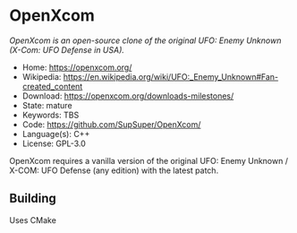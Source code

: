 # OpenXcom

_OpenXcom is an open-source clone of the original UFO: Enemy Unknown (X-Com: UFO Defense in USA)._

- Home: https://openxcom.org/
- Wikipedia: <https://en.wikipedia.org/wiki/UFO:_Enemy_Unknown#Fan-created_content>
- Download: https://openxcom.org/downloads-milestones/
- State: mature
- Keywords: TBS 
- Code: https://github.com/SupSuper/OpenXcom/
- Language(s): C++
- License: GPL-3.0

OpenXcom requires a vanilla version of the original UFO: Enemy Unknown / X-COM: UFO Defense (any edition) with the latest patch.

## Building

Uses CMake

